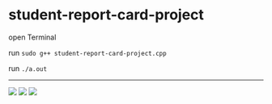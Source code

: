 # student-report-card-project

open Terminal

run <code>sudo g++ student-report-card-project.cpp</code>

run <code>./a.out</code>

<hr>
<img src="https://user-images.githubusercontent.com/24265145/91663301-4807bb80-eae8-11ea-8289-f575866cae96.png" />

<img src="https://user-images.githubusercontent.com/24265145/91663317-59e95e80-eae8-11ea-9271-8539ad3b5e3c.png" />

<img src="https://user-images.githubusercontent.com/24265145/91663340-7e453b00-eae8-11ea-8d1a-a2f1c15451f5.png" />
